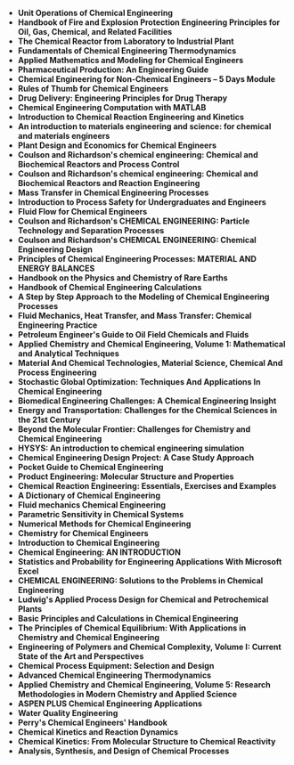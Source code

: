 
<ul>
                                <li><b><a target="_blank" href="https://github.com/theaidev/Chemical-Engineering-Books/blob/master/chem(50).pdf" style="text-decoration:none;">Unit Operations of Chemical Engineering </a></b></li>
                                <li><b><a target="_blank" href="https://github.com/theaidev/Chemical-Engineering-Books/blob/master/chem(51).pdf" style="text-decoration:none;">Handbook of Fire and Explosion Protection Engineering Principles for Oil, Gas, Chemical, and Related Facilities</a></b></li>
                                <li><b><a target="_blank" href="https://github.com/theaidev/Chemical-Engineering-Books/blob/master/chem(52).pdf" style="text-decoration:none;">The Chemical Reactor from Laboratory to Industrial
Plant</a></b></li>
                               
<li><b><a target="_blank" href="https://github.com/theaidev/Chemical-Engineering-Books/blob/master/chem(53).pdf" style="text-decoration:none;">Fundamentals of Chemical Engineering Thermodynamics</a></b></li>
                                <li><b><a target="_blank" href="https://github.com/theaidev/Chemical-Engineering-Books/blob/master/chem(54).pdf" style="text-decoration:none;">Applied Mathematics and Modeling for Chemical Engineers </a></b></li>
                                
 <li><b><a target="_blank" href="https://github.com/theaidev/Chemical-Engineering-Books/blob/master/chem(55).pdf" style="text-decoration:none;">Pharmaceutical Production: An Engineering Guide</a></b></li>
                          
<li><b><a target="_blank" href="https://github.com/theaidev/Chemical-Engineering-Books/blob/master/chem(56).pdf" style="text-decoration:none;">Chemical Engineering for Non-Chemical Engineers – 5 Days Module</a></b></li>
                                <li><b><a target="_blank" href="https://github.com/theaidev/Chemical-Engineering-Books/blob/master/chem(57).pdf" style="text-decoration:none;">Rules of Thumb for Chemical Engineers</a></b></li>
                                <li><b><a target="_blank" href="https://github.com/theaidev/Chemical-Engineering-Books/blob/master/chem(58).pdf" style="text-decoration:none;">Drug Delivery: Engineering Principles for Drug Therapy</a></b></li>
                                
<li><b><a target="_blank" href="https://github.com/theaidev/Chemical-Engineering-Books/blob/master/chem(59).pdf" style="text-decoration:none;">Chemical Engineering Computation with MATLAB</a></b></li>  
        
<li><b><a target="_blank" href="https://github.com/theaidev/Chemical-Engineering-Books/blob/master/chem(60).pdf" style="text-decoration:none;">Introduction to Chemical Reaction Engineering and Kinetics </a></b></li>
                                <li><b><a target="_blank" href="https://github.com/theaidev/Chemical-Engineering-Books/blob/master/chem(61).pdf" style="text-decoration:none;">An introduction to materials engineering and science: for chemical and materials engineers</a></b></li>
 <li><b><a target="_blank" href="https://github.com/theaidev/Chemical-Engineering-Books/blob/master/chem(62).pdf" style="text-decoration:none;">Plant Design and Economics for Chemical Engineers</a></b></li>  
  <li><b><a target="_blank" href="https://github.com/theaidev/Chemical-Engineering-Books/blob/master/chem(63).pdf" style="text-decoration:none;">Coulson and Richardson's chemical engineering: Chemical and Biochemical Reactors and Process Control</a></b></li>  
 <li><b><a target="_blank" href="https://github.com/theaidev/Chemical-Engineering-Books/blob/master/chem(64).pdf" style="text-decoration:none;">Coulson and Richardson's chemical engineering: Chemical and Biochemical Reactors and Reaction Engineering</a></b></li>
                                <li><b><a target="_blank" href="https://github.com/theaidev/Chemical-Engineering-Books/blob/master/chem(65).pdf" style="text-decoration:none;">Mass Transfer in Chemical Engineering Processes</a></b></li>
                               
<li><b><a target="_blank" href="https://github.com/theaidev/Chemical-Engineering-Books/blob/master/chem(66).pdf" style="text-decoration:none;">Introduction to Process Safety for Undergraduates and Engineers</a></b></li>
                                <li><b><a target="_blank" href="https://github.com/theaidev/Chemical-Engineering-Books/blob/master/chem(67).pdf" style="text-decoration:none;">Fluid Flow for Chemical Engineers </a></b></li>
                                
 <li><b><a target="_blank" href="https://github.com/theaidev/Chemical-Engineering-Books/blob/master/chem(68).pdf" style="text-decoration:none;"> Coulson and Richardson's CHEMICAL ENGINEERING: Particle Technology and Separation Processes </a></b></li>
                          
<li><b><a target="_blank" href="https://github.com/theaidev/Chemical-Engineering-Books/blob/master/chem(69).pdf" style="text-decoration:none;">Coulson and Richardson's CHEMICAL ENGINEERING: Chemical Engineering Design</a></b></li>

<li><b><a target="_blank" href="https://github.com/theaidev/Chemical-Engineering-Books/blob/master/chem(70).pdf" style="text-decoration:none;">Principles of Chemical Engineering Processes: MATERIAL AND ENERGY BALANCES </a></b></li>

<li><b><a target="_blank" href="https://github.com/theaidev/Chemical-Engineering-Books/blob/master/chem(71).pdf" style="text-decoration:none;">Handbook on the Physics and Chemistry of Rare Earths</a></b></li>
                                <li><b><a target="_blank" href="https://github.com/theaidev/Chemical-Engineering-Books/blob/master/chem(72).pdf" style="text-decoration:none;">Handbook of Chemical Engineering Calculations</a></b></li>
                               
<li><b><a target="_blank" href="https://github.com/theaidev/Chemical-Engineering-Books/blob/master/chem(73).pdf" style="text-decoration:none;">A Step by Step Approach to the Modeling of Chemical Engineering Processes</a></b></li>
                                <li><b><a target="_blank" href="https://github.com/theaidev/Chemical-Engineering-Books/blob/master/chem(74).pdf" style="text-decoration:none;">Fluid Mechanics, Heat Transfer, and Mass Transfer: Chemical Engineering Practice</a></b></li>
                                
 <li><b><a target="_blank" href="https://github.com/theaidev/Chemical-Engineering-Books/blob/master/chem(75).pdf" style="text-decoration:none;">Petroleum Engineer's Guide to Oil Field Chemicals and Fluids </a></b></li>
                          
  <li><b><a target="_blank" href="https://github.com/theaidev/Chemical-Engineering-Books/blob/master/chem(77).pdf" style="text-decoration:none;">Applied Chemistry and Chemical Engineering, Volume 1: Mathematical and Analytical Techniques </a></b></li>
                                <li><b><a target="_blank" href="https://github.com/theaidev/Chemical-Engineering-Books/blob/master/chem(78).pdf" style="text-decoration:none;">Material And Chemical Technologies, Material Science, Chemical And Process Engineering</a></b></li>
                                <li><b><a target="_blank" href="https://github.com/theaidev/Chemical-Engineering-Books/blob/master/chem(79).pdf" style="text-decoration:none;">Stochastic Global Optimization: Techniques And Applications In Chemical Engineering</a></b></li>
                               
<li><b><a target="_blank" href="https://github.com/theaidev/Chemical-Engineering-Books/blob/master/chem(80).pdf" style="text-decoration:none;">Biomedical Engineering Challenges: A Chemical Engineering Insight</a></b></li>
                                <li><b><a target="_blank" href="https://github.com/theaidev/Chemical-Engineering-Books/blob/master/chem(81).pdf" style="text-decoration:none;">Energy and Transportation: Challenges for the Chemical Sciences in the 21st Century </a></b></li>
                                
 <li><b><a target="_blank" href="https://github.com/theaidev/Chemical-Engineering-Books/blob/master/chem(82).pdf" style="text-decoration:none;">Beyond the Molecular Frontier: Challenges for Chemistry and Chemical Engineering</a></b></li>
                          
<li><b><a target="_blank" href="https://github.com/theaidev/Chemical-Engineering-Books/blob/master/chem(83).pdf" style="text-decoration:none;">HYSYS: An introduction to chemical engineering simulation </a></b></li>
                                <li><b><a target="_blank" href="https://github.com/theaidev/Chemical-Engineering-Books/blob/master/chem(84).pdf" style="text-decoration:none;">Chemical Engineering Design Project: A Case Study Approach</a></b></li>
                                <li><b><a target="_blank" href="https://github.com/theaidev/Chemical-Engineering-Books/blob/master/chem(85).pdf" style="text-decoration:none;">Pocket Guide to Chemical Engineering</a></b></li>
                                
<li><b><a target="_blank" href="https://github.com/theaidev/Chemical-Engineering-Books/blob/master/chem(86).pdf" style="text-decoration:none;">Product Engineering: Molecular Structure and Properties</a></b></li>  
        
<li><b><a target="_blank" href="https://github.com/theaidev/Chemical-Engineering-Books/blob/master/chem(87).pdf" style="text-decoration:none;">Chemical Reaction Engineering: Essentials, Exercises and Examples </a></b></li>
                                <li><b><a target="_blank" href="https://github.com/theaidev/Chemical-Engineering-Books/blob/master/chem(88).pdf" style="text-decoration:none;">A Dictionary of Chemical Engineering</a></b></li>
 <li><b><a target="_blank" href="https://github.com/theaidev/Chemical-Engineering-Books/blob/master/chem(89).pdf" style="text-decoration:none;">Fluid mechanics Chemical Engineering</a></b></li>  
  <li><b><a target="_blank" href="https://github.com/theaidev/Chemical-Engineering-Books/blob/master/chem(90).pdf" style="text-decoration:none;">Parametric Sensitivity in Chemical Systems</a></b></li>
  
 <li><b><a target="_blank" href="https://github.com/theaidev/Chemical-Engineering-Books/blob/master/chem(91).pdf" style="text-decoration:none;">Numerical Methods for Chemical Engineering</a></b></li>
                                <li><b><a target="_blank" href="https://github.com/theaidev/Chemical-Engineering-Books/blob/master/chem(92).pdf" style="text-decoration:none;">Chemistry for Chemical Engineers</a></b></li>
                               
<li><b><a target="_blank" href="https://github.com/theaidev/Chemical-Engineering-Books/blob/master/chem(93).pdf" style="text-decoration:none;">Introduction to Chemical Engineering</a></b></li>
                                <li><b><a target="_blank" href="https://github.com/theaidev/Chemical-Engineering-Books/blob/master/chem(94).pdf" style="text-decoration:none;">Chemical Engineering: AN INTRODUCTION </a></b></li>
                                
 <li><b><a target="_blank" href="https://github.com/theaidev/Chemical-Engineering-Books/blob/master/chem(96).pdf" style="text-decoration:none;"> Statistics and Probability for Engineering Applications With Microsoft Excel </a></b></li>
                          
<li><b><a target="_blank" href="https://github.com/theaidev/Chemical-Engineering-Books/blob/master/chem(97).pdf" style="text-decoration:none;">CHEMICAL ENGINEERING: Solutions to the Problems in Chemical Engineering</a></b></li>

<li><b><a target="_blank" href="https://github.com/theaidev/Chemical-Engineering-Books/blob/master/chem(98).pdf" style="text-decoration:none;">Ludwig's Applied Process Design for Chemical and Petrochemical Plants </a></b></li>

<li><b><a target="_blank" href="https://github.com/theaidev/Chemical-Engineering-Books/blob/master/chem(99).pdf" style="text-decoration:none;">Basic Principles and Calculations in Chemical Engineering</a></b></li>
                                <li><b><a target="_blank" href="https://github.com/theaidev/Chemical-Engineering-Books/blob/master/chem(100).pdf" style="text-decoration:none;">The Principles of Chemical Equilibrium: With Applications in Chemistry and Chemical Engineering</a></b></li>
                               
<li><b><a target="_blank" href="https://github.com/theaidev/Chemical-Engineering-Books/blob/master/chem(101).pdf" style="text-decoration:none;">Engineering of Polymers and Chemical Complexity, Volume I: Current State of the Art and Perspectives</a></b></li>
                               
 <li><b><a target="_blank" href="https://github.com/theaidev/Chemical-Engineering-Books/blob/master/chem(45).rar" style="text-decoration:none;"> Chemical Process Equipment: Selection and Design</a></b></li>
                               
<li><b><a target="_blank" href="https://github.com/theaidev/Chemical-Engineering-Books/blob/master/chem(46).rar" style="text-decoration:none;">Advanced Chemical Engineering Thermodynamics</a></b></li>
                              
                               
 <li><b><a target="_blank" href="https://github.com/theaidev/Chemical-Engineering-Books/blob/master/chem(47).rar" style="text-decoration:none;"> Applied Chemistry and Chemical Engineering, Volume 5: Research Methodologies in Modern Chemistry and Applied Science</a></b></li>
                               
<li><b><a target="_blank" href="https://github.com/theaidev/Chemical-Engineering-Books/blob/master/chem(48).rar" style="text-decoration:none;">ASPEN PLUS Chemical Engineering Applications</a></b></li>

<li><b><a target="_blank" href="https://github.com/theaidev/Chemical-Engineering-Books/blob/master/chem(49).rar" style="text-decoration:none;">Water Quality Engineering</a></b></li>

 <li><b><a target="_blank" href="https://github.com/theaidev/Chemical-Engineering-Books/blob/master/chem(102).rar" style="text-decoration:none;">Perry's Chemical Engineers' Handbook</a></b></li>
   
  <li><b><a target="_blank" href="https://github.com/theaidev/Chemical-Engineering-Books/blob/master/chem(103).pdf" style="text-decoration:none;">Chemical Kinetics and Reaction Dynamics</a></b></li>   
    
  <li><b><a target="_blank" href="https://github.com/theaidev/Chemical-Engineering-Books/blob/master/chem(104).pdf" style="text-decoration:none;">Chemical Kinetics: From Molecular Structure to Chemical Reactivity</a></b></li>      
    
  <li><b><a target="_blank" href="https://github.com/theaidev/Chemical-Engineering-Books/blob/master/chem(95).pdf" style="text-decoration:none;">Analysis, Synthesis, and Design of Chemical Processes</a></b></li>     
       
</ul>
